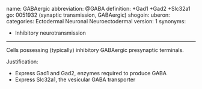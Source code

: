 name: GABAergic
abbreviation: @GABA
definition: +Gad1 +Gad2 +Slc32a1
go: 0051932 (synaptic transmission, GABAergic)
shogoin: 
uberon: 
categories: Ectodermal Neuronal Neuroectodermal
version: 1
synonyms:
- Inhibitory neurotransmission
---

Cells possessing (typically) inhibitory GABAergic presynaptic terminals. 

Justification:

* Express Gad1 and Gad2, enzymes required to produce GABA
* Express Slc32a1, the vesicular GABA transporter
